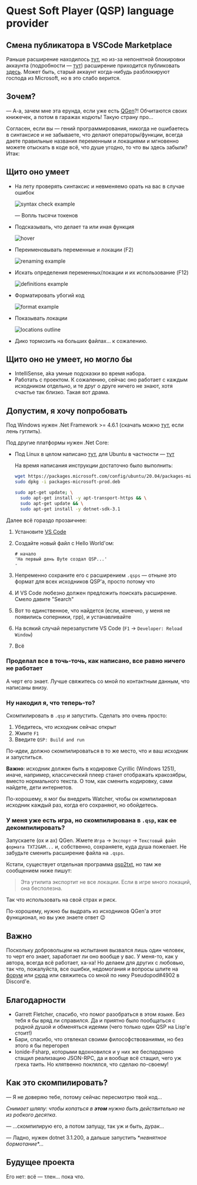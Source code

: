 # Quest Soft Player (QSP) language provider

## Смена публикатора в VSCode Marketplace

Раньше расширение находилось [тут](https://marketplace.visualstudio.com/items?itemName=Fering.qsp), но из-за непонятной блокировки аккаунта (подробности — [тут](https://github.com/QSPFoundation/Qsp.FSharp.VsCode/issues/44)) расширение приходится публиковать [здесь](https://marketplace.visualstudio.com/items?itemName=QSPFoundation.qsp-ext). Может быть, старый аккаунт когда-нибудь разблокируют господа из Microsoft, но в это слабо верится.

## Зочем?

— А-а, зачем мне эта ерунда, если уже есть [QGen](http://qsp.su/index.php?option=com_content&task=view&id=46&Itemid=56)?! Обчитаются своих книжечек, а потом в гаражах кодють! Такую страну про...

Согласен, если вы — гений программирования, никогда не ошибаетесь в синтаксисе и не забываете, что делают операторы/функции, всегда даете правильные названия переменным и локациями и мгновенно можете отыскать в коде всё, что душе угодно, то что вы здесь забыли? Итак:

## Щито оно умеет

* На лету проверять синтаксис и невменяемо орать на вас в случае ошибок

    ![syntax check example](Images/syntaxChecker.gif?raw=true)

    — Вопль тысячи токенов
* Подсказывать, что делает та или иная функция

    ![hover](Images/hover.gif?raw=true "Hover")
* Переименовывать переменные и локации (F2)

    ![renaming example](Images/rename.gif?raw=true)
* Искать определения переменных/локации и их использование (F12)

    ![definitions example](Images/definitions.gif?raw=true)
* Форматировать убогий код

    ![format example](Images/format.gif?raw=true)
* Показывать локации

    ![locations outline](Images/locations.gif?raw=true)
* Дико тормозить на больших файлах... к сожалению.

## Щито оно **не** умеет, но могло бы

* IntelliSense, aka умные подсказки во время набора.
* Работать с проектом. К сожалению, сейчас оно работает с каждым исходником отдельно, и те друг о друге ничего не знают, хотя счастье так близко. Такая вот драма.

## Допустим, я хочу попробовать

Под Windows нужен .Net Framework >= 4.6.1 (скачать можно [тут](https://dotnet.microsoft.com/download/dotnet-framework), если лень гуглить).

Под другие платформы нужен .Net Core:

* Под Linux в целом написано [тут](https://docs.microsoft.com/ru-ru/dotnet/core), для Ubuntu в частности — [тут](https://docs.microsoft.com/en-us/dotnet/core/install/linux-ubuntu)

    На время написания инструкции достаточно было выполнить:

    ```bash
    wget https://packages.microsoft.com/config/ubuntu/20.04/packages-microsoft-prod.deb -O packages-microsoft-prod.deb
    sudo dpkg -i packages-microsoft-prod.deb

    sudo apt-get update; \
      sudo apt-get install -y apt-transport-https && \
      sudo apt-get update && \
      sudo apt-get install -y dotnet-sdk-3.1
    ```

Далее всё гораздо прозаичнее:

1. Установите [VS Code](https://code.visualstudio.com/Download)
2. Создайте новый файл с Hello World'ом:

    ```qsp
    # начало
    'На первый день Byte создал QSP...'
    -
    ```

3. Непременно сохраните его с расширением `.qsps` — отныне это формат для всех исходников QSP'а, просто потому что
4. И VS Code любезно должен предложить поискать расширение. Смело давите "Search"
5. Вот то единственное, что найдется (если, конечно, у меня не появились соперники, грр), и устанавливайте
6. На всякий случай перезапустите VS Code (`F1` -> `Developer: Reload Window`)
7. Всё

### Проделал все в точь-точь, как написано, все равно ничего не работает

А черт его знает. Лучше свяжитесь со мной по контактным данным, что написаны внизу.

### Ну накодил я, что теперь-то?

Скомпилировать в `.qsp` и запустить. Сделать это очень просто:

1. Убедитесь, что исходник сейчас открыт
2. Жмите `F1`
3. Введите `QSP: Build and run`

По-идеи, должно скомпилироваться в то же место, что и ваш исходник и запуститься.

**Важно**: исходник должен быть в кодировке Cyrillic (Windows 1251), иначе, например, классический плеер станет отображать кракозябры, вместо нормального текста. О том, как сменить кодировку, сами найдете, дети интернетов.

По-хорошему, я мог бы внедрить Watcher, чтобы он компилировал исходник каждый раз, когда его сохраняют, но обойдетесь.

### У меня уже есть игра, но скомпилирована в `.qsp`, как ее декомпилировать?

Запускаете (ох и ах) QGen. Жмете `Игра` -> `Экспорт` -> `Текстовый файл формата TXT2GAM...` и, собственно, сохраняете, куда душа пожелает. Не забудьте сменить расширение файла на `.qsps`.

Кстати, существует отдельная программа [qsp2txt](http://qsp.su/index.php?option=com_agora&task=topic&id=1180&p=1&Itemid=57#p26046), но там же сообщением ниже пишут:

> Эта утилита экспортит не все локации. Если в игре много локаций, она бесполезна.

Так что использовать на свой страх и риск.

По-хорошему, нужно бы выдрать из исходников QGen'а этот функционал, но вы уже знаете ответ :wink:

## Важно

Поскольку добровольцем на испытания вызвался лишь один человек, то черт его знает, заработает ли оно вообще у вас. У меня-то, как у автора, всегда всё работает, ха-ха! Но делаем для других с любовью, так что, пожалуйста, все ошибки, недомогания и вопросы шлите на [форум](http://qsp.su/index.php?option=com_agora&task=topic&id=1286&Itemid=57) или [сюда](https://github.com/gretmn102/QSP-VSCode/issues) или свяжитесь со мной по нику Pseudopod#4902 в Discord'е.

## Благодарности

* Garrett Fletcher, спасибо, что помог разобраться в этом языке. Без тебя я бы вряд ли справился. Да и приятно было пообщаться с родной душой и обменяться идеями (чего только один QSP на Lisp'е стоит!)
* Бари, спасибо, что отвлекал своими философствованиями, но без этого я бы перегорел
* Ionide-Fsharp, которыми вдохновился и у них же беспардонно стащил реализацию JSON-RPC, да и вообще всё стащил, чего уж греха таить. Но клятвенно поклялся, что сделаю по-своему!

## Как это скомпилировать?

— Я не доверяю тебе, потому сейчас пересмотрю твой код...

*Снимает шляпу: чтобы копаться в **этом** нужно быть действительно не из робкого десятка*.

— ...скомпилирую его, а потом запущу, так уж и быть, дурак...

— Ладно, нужен dotnet 3.1.200, а дальше запустить \**невнятное бормотание*\*...

## Будущее проекта

Его нет: всё — тлен... пока что.
